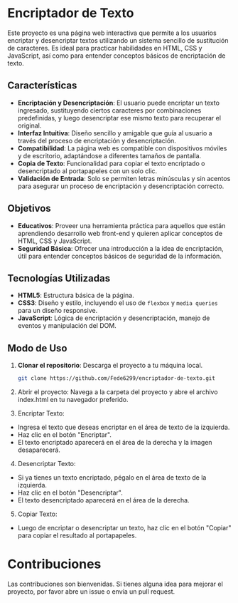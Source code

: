 # Encriptador de Texto

Este proyecto es una página web interactiva que permite a los usuarios encriptar y desencriptar textos utilizando un sistema sencillo de sustitución de caracteres. Es ideal para practicar habilidades en HTML, CSS y JavaScript, así como para entender conceptos básicos de encriptación de texto.

## Características

- **Encriptación y Desencriptación**: El usuario puede encriptar un texto ingresado, sustituyendo ciertos caracteres por combinaciones predefinidas, y luego desencriptar ese mismo texto para recuperar el original.
- **Interfaz Intuitiva**: Diseño sencillo y amigable que guía al usuario a través del proceso de encriptación y desencriptación.
- **Compatibilidad**: La página web es compatible con dispositivos móviles y de escritorio, adaptándose a diferentes tamaños de pantalla.
- **Copia de Texto**: Funcionalidad para copiar el texto encriptado o desencriptado al portapapeles con un solo clic.
- **Validación de Entrada**: Solo se permiten letras minúsculas y sin acentos para asegurar un proceso de encriptación y desencriptación correcto.

## Objetivos

- **Educativos**: Proveer una herramienta práctica para aquellos que están aprendiendo desarrollo web front-end y quieren aplicar conceptos de HTML, CSS y JavaScript.
- **Seguridad Básica**: Ofrecer una introducción a la idea de encriptación, útil para entender conceptos básicos de seguridad de la información.

## Tecnologías Utilizadas

- **HTML5**: Estructura básica de la página.
- **CSS3**: Diseño y estilo, incluyendo el uso de `flexbox` y `media queries` para un diseño responsive.
- **JavaScript**: Lógica de encriptación y desencriptación, manejo de eventos y manipulación del DOM.

## Modo de Uso

1. **Clonar el repositorio**: Descarga el proyecto a tu máquina local.
   ```bash
   git clone https://github.com/Fede6299/encriptador-de-texto.git

2. Abrir el proyecto: Navega a la carpeta del proyecto y abre el archivo index.html en tu navegador preferido.

3. Encriptar Texto:

- Ingresa el texto que deseas encriptar en el área de texto de la izquierda.
- Haz clic en el botón "Encriptar".
- El texto encriptado aparecerá en el área de la derecha y la imagen desaparecerá.

4. Desencriptar Texto:

- Si ya tienes un texto encriptado, pégalo en el área de texto de la izquierda.
- Haz clic en el botón "Desencriptar".
- El texto desencriptado aparecerá en el área de la derecha.

5. Copiar Texto:

- Luego de encriptar o desencriptar un texto, haz clic en el botón "Copiar" para copiar el resultado al portapapeles.
# Contribuciones
Las contribuciones son bienvenidas. Si tienes alguna idea para mejorar el proyecto, por favor abre un issue o envía un pull request.
